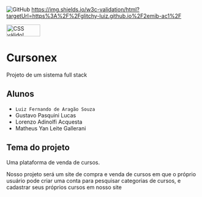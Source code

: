 ![GitHub](https://img.shields.io/github/license/glitchy-luiz/2emib-ac1)
https://img.shields.io/w3c-validation/html?targetUrl=https%3A%2F%2Fglitchy-luiz.github.io%2F2emib-ac1%2F
<p>
    <a href="https://jigsaw.w3.org/css-validator/check/referer">
        <img style="border:0;width:88px;height:31px"
            src="https://jigsaw.w3.org/css-validator/images/vcss-blue"
            alt="CSS válido!" />
    </a>
</p>
      
# Cursonex
Projeto de um sistema full stack
## Alunos
- `Luiz Fernando de Aragão Souza`
- Gustavo Pasquini Lucas
- Lorenzo Adinolfi Acquesta
- Matheus Yan Leite Gallerani
## Tema do projeto
Uma plataforma de venda de cursos.

Nosso projeto será um site de compra e venda de cursos em que o próprio usuário pode criar uma conta para pesquisar categorias de cursos, e cadastrar seus próprios cursos em nosso site 
